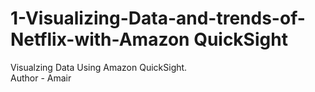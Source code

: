 # 1-Visualizing-Data-and-trends-of-Netflix-with-Amazon QuickSight
Visualzing Data Using Amazon QuickSight.
<br>
Author - Amair

